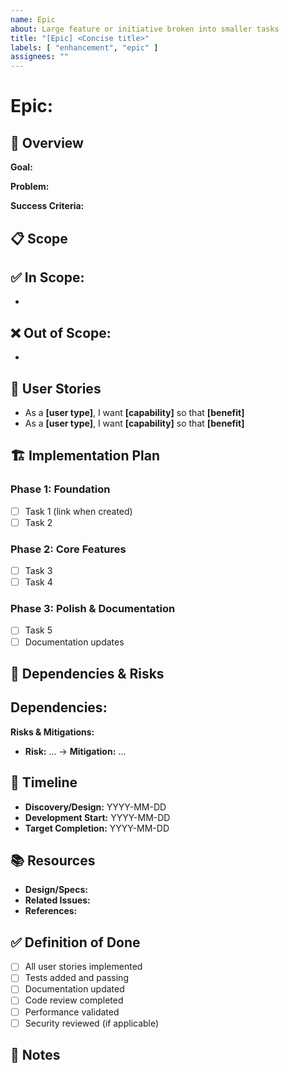 ```yaml
---
name: Epic
about: Large feature or initiative broken into smaller tasks
title: "[Epic] <Concise title>"
labels: [ "enhancement", "epic" ]
assignees: ""
---
```


# Epic: <Concise title>

## 🎯 Overview

**Goal:** <!-- What are we trying to achieve? -->

**Problem:** <!-- What problem does this solve? -->

**Success Criteria:** <!-- How will we know we've succeeded? -->

## 📋 Scope

**✅ In Scope:**
- 
- 

**❌ Out of Scope:**
- 
- 

## 👥 User Stories

<!-- Who benefits and how? -->
- As a **[user type]**, I want **[capability]** so that **[benefit]**
- As a **[user type]**, I want **[capability]** so that **[benefit]**

## 🏗️ Implementation Plan

### Phase 1: Foundation
- [ ] Task 1 (link when created)
- [ ] Task 2

### Phase 2: Core Features  
- [ ] Task 3
- [ ] Task 4

### Phase 3: Polish & Documentation
- [ ] Task 5
- [ ] Documentation updates

## 🔗 Dependencies & Risks

**Dependencies:**
- 

**Risks & Mitigations:**
- **Risk:** ... → **Mitigation:** ...

## 📅 Timeline

- **Discovery/Design:** YYYY-MM-DD
- **Development Start:** YYYY-MM-DD  
- **Target Completion:** YYYY-MM-DD

## 📚 Resources

- **Design/Specs:** 
- **Related Issues:** 
- **References:** 

## ✅ Definition of Done

- [ ] All user stories implemented
- [ ] Tests added and passing
- [ ] Documentation updated
- [ ] Code review completed
- [ ] Performance validated
- [ ] Security reviewed (if applicable)

## 📝 Notes

<!-- Additional context, constraints, or considerations -->